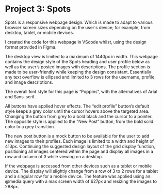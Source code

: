 # Project 3: Spots

Spots is a responsive webpage design. Which is made to adapt to various browser screen sizes depending on the user's device; for example, from desktop, tablet, or mobile devices.

I created the code for this webpage in VScode whilst, using the design format provided in Figma. 

The desktop view is limited to a maximum of 1440px in width. This webpage contains the design style of the Spots heading and user profile below as well as the user’s posted images with descriptions. The profile section is made to be user-friendly while keeping the design consistant. Essentially any text overflow is ellipsed and limited to 3 rows for the username, profile, and image descriptions. 

The overall font style for this page is “Poppins”, with the alternatives of Arial and Sans-serif. 

All buttons have applied hover effects. The “edit profile” button’s default style keeps a grey color until the cursor hovers above the targeted area. Changing the button from grey to a bold black and the cursor to a pointer. The opposite style is applied to the “New Post” button, from the bold solid color to a grey transition. 

The new post button is a mock button to be available for the user to add new images to their profiles. Each image is limited to a width and height of 413px. Continuing the suggested design layout of the grid display function, positioning all images centered within the page and display all images in a row and column of 3 while viewing on a desktop. 

If the webpage is accessed from other devices such as a tablet or mobile device. The display will slightly change from a row of 3 to 2 rows for a tablet and a singular row for a mobile device. The feature was applied using an @media query with a max screen width of 627px and resizing the images to 288px. 
 
